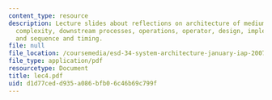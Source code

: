 ```yaml
---
content_type: resource
description: Lecture slides about reflections on architecture of medium systems, architecture,
  complexity, downstream processes, operations, operator, design, implementation,
  and sequence and timing.
file: null
file_location: /coursemedia/esd-34-system-architecture-january-iap-2007/d1d77cedd935a086bfb06c46b69c799f_lec4.pdf
file_type: application/pdf
resourcetype: Document
title: lec4.pdf
uid: d1d77ced-d935-a086-bfb0-6c46b69c799f
---
```

